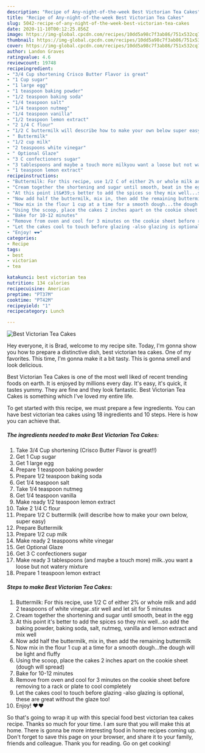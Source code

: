 ```yaml
---
description: "Recipe of Any-night-of-the-week Best Victorian Tea Cakes"
title: "Recipe of Any-night-of-the-week Best Victorian Tea Cakes"
slug: 5042-recipe-of-any-night-of-the-week-best-victorian-tea-cakes
date: 2020-11-10T00:12:25.856Z
image: https://img-global.cpcdn.com/recipes/10dd5a98c7f3ab86/751x532cq70/best-victorian-tea-cakes-recipe-main-photo.jpg
thumbnail: https://img-global.cpcdn.com/recipes/10dd5a98c7f3ab86/751x532cq70/best-victorian-tea-cakes-recipe-main-photo.jpg
cover: https://img-global.cpcdn.com/recipes/10dd5a98c7f3ab86/751x532cq70/best-victorian-tea-cakes-recipe-main-photo.jpg
author: Landon Graves
ratingvalue: 4.6
reviewcount: 19748
recipeingredient:
- "3/4 Cup shortening Crisco Butter Flavor is great"
- "1 Cup sugar"
- "1 large egg"
- "1 teaspoon baking powder"
- "1/2 teaspoon baking soda"
- "1/4 teaspoon salt"
- "1/4 teaspoon nutmeg"
- "1/4 teaspoon vanilla"
- "1/2 teaspoon lemon extract"
- "2 1/4 C flour"
- "1/2 C buttermilk will describe how to make your own below super easy"
- " Buttermilk"
- "1/2 cup milk"
- "2 teaspoons white vinegar"
- " Optional Glaze"
- "3 C confectioners sugar"
- "3 tablespoons and maybe a touch more milkyou want a loose but not watery mixture"
- "1 teaspoon lemon extract"
recipeinstructions:
- "Buttermilk: For this recipe, use 1/2 C of either 2% or whole milk and add 2 teaspoons of white vinegar..stir well and let sit for 5 minutes"
- "Cream together the shortening and sugar until smooth, beat in the egg"
- "At this point it&#39;s better to add the spices so they mix well...so add the baking powder, baking soda, salt, nutmeg, vanilla and lemon extract and mix well"
- "Now add half the buttermilk, mix in, then add the remaining buttermilk"
- "Now mix in the flour 1 cup at a time for a smooth dough...the dough will be light and fluffy"
- "Using the scoop, place the cakes 2 inches apart on the cookie sheet (dough will spread)"
- "Bake for 10-12 minutes"
- "Remove from oven and cool for 3 minutes on the cookie sheet before removing to a rack or plate to cool completely"
- "Let the cakes cool to touch before glazing -also glazing is optional, these are great without the glaze too!"
- "Enjoy! ❤️❤️"
categories:
- Recipe
tags:
- best
- victorian
- tea

katakunci: best victorian tea 
nutrition: 134 calories
recipecuisine: American
preptime: "PT37M"
cooktime: "PT42M"
recipeyield: "1"
recipecategory: Lunch

---
```



![Best Victorian Tea Cakes](https://img-global.cpcdn.com/recipes/10dd5a98c7f3ab86/751x532cq70/best-victorian-tea-cakes-recipe-main-photo.jpg)

Hey everyone, it is Brad, welcome to my recipe site. Today, I'm gonna show you how to prepare a distinctive dish, best victorian tea cakes. One of my favorites. This time, I'm gonna make it a bit tasty. This is gonna smell and look delicious.

Best Victorian Tea Cakes is one of the most well liked of recent trending foods on earth. It is enjoyed by millions every day. It's easy, it's quick, it tastes yummy. They are fine and they look fantastic. Best Victorian Tea Cakes is something which I've loved my entire life.




To get started with this recipe, we must prepare a few ingredients. You can have best victorian tea cakes using 18 ingredients and 10 steps. Here is how you can achieve that.

<!--inarticleads1-->

##### The ingredients needed to make Best Victorian Tea Cakes:

1. Take 3/4 Cup shortening (Crisco Butter Flavor is great!!)
1. Get 1 Cup sugar
1. Get 1 large egg
1. Prepare 1 teaspoon baking powder
1. Prepare 1/2 teaspoon baking soda
1. Get 1/4 teaspoon salt
1. Take 1/4 teaspoon nutmeg
1. Get 1/4 teaspoon vanilla
1. Make ready 1/2 teaspoon lemon extract
1. Take 2 1/4 C flour
1. Prepare 1/2 C buttermilk (will describe how to make your own below, super easy)
1. Prepare  Buttermilk
1. Prepare 1/2 cup milk
1. Make ready 2 teaspoons white vinegar
1. Get  Optional Glaze
1. Get 3 C confectioners sugar
1. Make ready 3 tablespoons (and maybe a touch more) milk..you want a loose but not watery mixture
1. Prepare 1 teaspoon lemon extract




<!--inarticleads2-->

##### Steps to make Best Victorian Tea Cakes:

1. Buttermilk: For this recipe, use 1/2 C of either 2% or whole milk and add 2 teaspoons of white vinegar..stir well and let sit for 5 minutes
1. Cream together the shortening and sugar until smooth, beat in the egg
1. At this point it&#39;s better to add the spices so they mix well...so add the baking powder, baking soda, salt, nutmeg, vanilla and lemon extract and mix well
1. Now add half the buttermilk, mix in, then add the remaining buttermilk
1. Now mix in the flour 1 cup at a time for a smooth dough...the dough will be light and fluffy
1. Using the scoop, place the cakes 2 inches apart on the cookie sheet (dough will spread)
1. Bake for 10-12 minutes
1. Remove from oven and cool for 3 minutes on the cookie sheet before removing to a rack or plate to cool completely
1. Let the cakes cool to touch before glazing -also glazing is optional, these are great without the glaze too!
1. Enjoy! ❤️❤️




So that's going to wrap it up with this special food best victorian tea cakes recipe. Thanks so much for your time. I am sure that you will make this at home. There is gonna be more interesting food in home recipes coming up. Don't forget to save this page on your browser, and share it to your family, friends and colleague. Thank you for reading. Go on get cooking!
